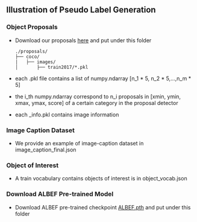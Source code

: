 ## Illustration of Pseudo Label Generation

### Object Proposals

* Download our proposals [here](https://console.cloud.google.com/storage/browser/sfr-pb-ovd-research/examples/proposals) and put under this folder

    ```
    ./proposals/
    ├── coco/
    |   ├── images/
    │       ├── train2017/*.pkl
    ```

* each .pkl file contains a list of numpy.ndarray [n_1 * 5, n_2 * 5,...,n_m * 5]

* the i_th numpy.ndarray correspond to n_i proposals in [xmin, ymin, xmax, ymax, score] of a certain category in the proposal detector

* each _info.pkl contains image information

### Image Caption Dataset

* We provide an example of image-caption dataset in image_caption_final.json

### Object of Interest

* A train vocabulary contains objects of interest is in object_vocab.json

### Download ALBEF Pre-trained Model

* Download ALBEF pre-trained checkpoint [ALBEF.pth](https://github.com/salesforce/ALBEF#download) and put under this folder